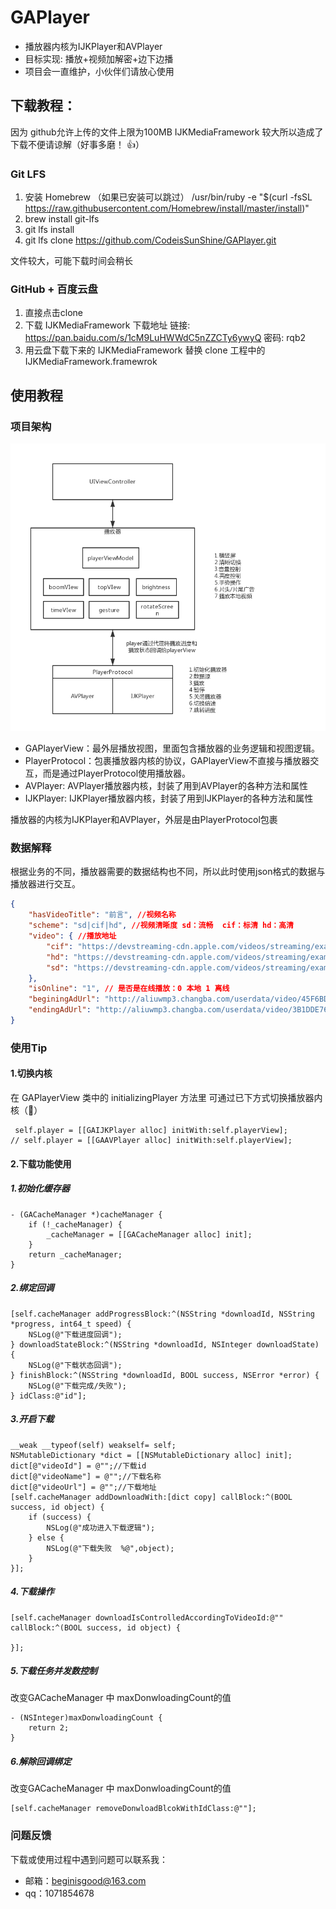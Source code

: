 # GAPlayer
* 播放器内核为IJKPlayer和AVPlayer 
* 目标实现: 播放+视频加解密+边下边播 
* 项目会一直维护，小伙伴们请放心使用

## 下载教程：

因为 github允许上传的文件上限为100MB IJKMediaFramework 较大所以造成了下载不便请谅解（好事多磨！ 👍）

### Git LFS

1. 安装 Homebrew （如果已安装可以跳过）
/usr/bin/ruby -e "$(curl -fsSL https://raw.githubusercontent.com/Homebrew/install/master/install)"
2. brew install git-lfs
3. git lfs install
4. git lfs clone https://github.com/CodeisSunShine/GAPlayer.git

文件较大，可能下载时间会稍长

### GitHub + 百度云盘

1. 直接点击clone
2. 下载 IJKMediaFramework 下载地址 链接: https://pan.baidu.com/s/1cM9LuHWWdC5nZZCTy6ywyQ 密码: rqb2
3. 用云盘下载下来的 IJKMediaFramework 替换 clone 工程中的 IJKMediaFramework.framewrok


## 使用教程

### 项目架构

<div align="center">
  <img src="https://github.com/CodeisSunShine/Image/raw/master/GAPlayer.png">
</div>

* GAPlayerView：最外层播放视图，里面包含播放器的业务逻辑和视图逻辑。
* PlayerProtocol：包裹播放器内核的协议，GAPlayerView不直接与播放器交互，而是通过PlayerProtocol使用播放器。
* AVPlayer: AVPlayer播放器内核，封装了用到AVPlayer的各种方法和属性
* IJKPlayer: IJKPlayer播放器内核，封装了用到IJKPlayer的各种方法和属性

播放器的内核为IJKPlayer和AVPlayer，外层是由PlayerProtocol包裹

### 数据解释

根据业务的不同，播放器需要的数据结构也不同，所以此时使用json格式的数据与播放器进行交互。

```json
{
    "hasVideoTitle": "前言", //视频名称
    "scheme": "sd|cif|hd", //视频清晰度 sd：流畅  cif：标清 hd：高清
    "video": { //播放地址
        "cif": "https://devstreaming-cdn.apple.com/videos/streaming/examples/bipbop_4x3/gear2/prog_index.m3u8",
        "hd": "https://devstreaming-cdn.apple.com/videos/streaming/examples/bipbop_4x3/gear3/prog_index.m3u8",
        "sd": "https://devstreaming-cdn.apple.com/videos/streaming/examples/bipbop_4x3/gear1/prog_index.m3u8"
    },
    "isOnline": "1", // 是否是在线播放：0 本地 1 离线
    "beginingAdUrl": "http://aliuwmp3.changba.com/userdata/video/45F6BD5E445E4C029C33DC5901307461.mp4", //片头
    "endingAdUrl": "http://aliuwmp3.changba.com/userdata/video/3B1DDE764577E0529C33DC5901307461.mp4" //片尾
}
```

### 使用Tip

#### 1.切换内核
在 GAPlayerView 类中的 initializingPlayer 方法里 可通过已下方式切换播放器内核（🙂）
```
 self.player = [[GAIJKPlayer alloc] initWith:self.playerView];
// self.player = [[GAAVPlayer alloc] initWith:self.playerView];

```
#### 2.下载功能使用
##### 1.初始化缓存器
```
- (GACacheManager *)cacheManager {
    if (!_cacheManager) {
        _cacheManager = [[GACacheManager alloc] init];
    }
    return _cacheManager;
}
```
##### 2.绑定回调
```
[self.cacheManager addProgressBlock:^(NSString *downloadId, NSString *progress, int64_t speed) {
    NSLog(@"下载进度回调");
} downloadStateBlock:^(NSString *downloadId, NSInteger downloadState) {
    NSLog(@"下载状态回调");
} finishBlock:^(NSString *downloadId, BOOL success, NSError *error) {
    NSLog(@"下载完成/失败");
} idClass:@"id"];
```
##### 3.开启下载
```
__weak __typeof(self) weakself= self;
NSMutableDictionary *dict = [[NSMutableDictionary alloc] init];
dict[@"videoId"] = @"";//下载id
dict[@"videoName"] = @"";//下载名称
dict[@"videoUrl"] = @"";//下载地址
[self.cacheManager addDownloadWith:[dict copy] callBlock:^(BOOL success, id object) {
    if (success) {
        NSLog(@"成功进入下载逻辑");
    } else {
        NSLog(@"下载失败  %@",object);
    }
}];
```
##### 4.下载操作
```
[self.cacheManager downloadIsControlledAccordingToVideoId:@"" callBlock:^(BOOL success, id object) {
   
}];
```
##### 5.下载任务并发数控制
改变GACacheManager 中 maxDonwloadingCount的值
```
- (NSInteger)maxDonwloadingCount {
    return 2;
}
```
##### 6.解除回调绑定
改变GACacheManager 中 maxDonwloadingCount的值
```
[self.cacheManager removeDonwloadBlcokWithIdClass:@""];
```

### 问题反馈 

下载或使用过程中遇到问题可以联系我：
* 邮箱：beginisgood@163.com
* qq：1071854678
